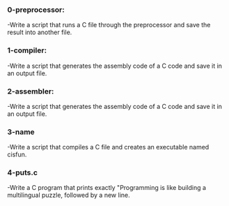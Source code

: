 ### 0-preprocessor:
-Write a script that runs a C file through the preprocessor and save the result into another file.

### 1-compiler:
-Write a script that generates the assembly code of a C code and save it in an output file.

### 2-assembler:
-Write a script that generates the assembly code of a C code and save it in an output file.

### 3-name
-Write a script that compiles a C file and creates an executable named cisfun.

### 4-puts.c
-Write a C program that prints exactly "Programming is like building a multilingual puzzle, followed by a new line.
